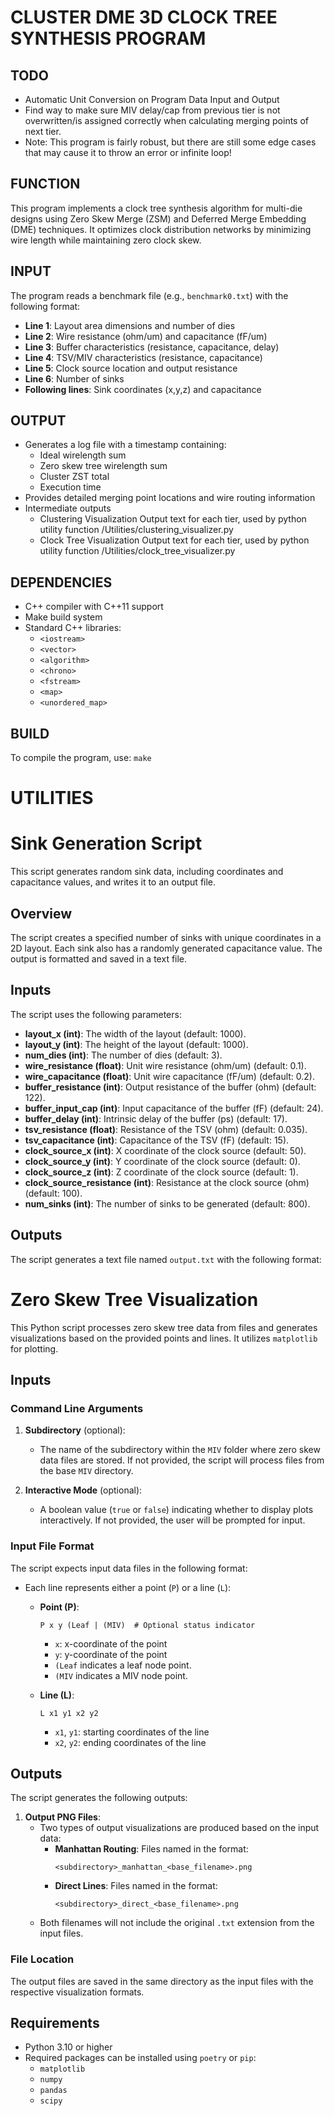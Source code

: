 # CLUSTER DME 3D CLOCK TREE SYNTHESIS PROGRAM

## TODO
- Automatic Unit Conversion on Program Data Input and Output
- Find way to make sure MIV delay/cap from previous tier is not overwritten/is
assigned correctly when calculating merging points of next tier.
- Note: This program is fairly robust, but there are still some edge cases that
may cause it to throw an error or infinite loop!
## FUNCTION
This program implements a clock tree synthesis algorithm for multi-die designs using Zero Skew Merge (ZSM) and Deferred Merge Embedding (DME) techniques. It optimizes clock distribution networks by minimizing wire length while maintaining zero clock skew.

## INPUT
The program reads a benchmark file (e.g., `benchmark0.txt`) with the following format:
- **Line 1**: Layout area dimensions and number of dies
- **Line 2**: Wire resistance (ohm/um) and capacitance (fF/um)
- **Line 3**: Buffer characteristics (resistance, capacitance, delay)
- **Line 4**: TSV/MIV characteristics (resistance, capacitance)
- **Line 5**: Clock source location and output resistance
- **Line 6**: Number of sinks
- **Following lines**: Sink coordinates (x,y,z) and capacitance

## OUTPUT
- Generates a log file with a timestamp containing:
  - Ideal wirelength sum
  - Zero skew tree wirelength sum
  - Cluster ZST total
  - Execution time
- Provides detailed merging point locations and wire routing information
- Intermediate outputs
  - Clustering Visualization Output text for each tier, used by python utility function /Utilities/clustering_visualizer.py
  - Clock Tree Visualization Output text for each tier, used by python utility function /Utilities/clock_tree_visualizer.py

## DEPENDENCIES
- C++ compiler with C++11 support
- Make build system
- Standard C++ libraries:
  - `<iostream>`
  - `<vector>`
  - `<algorithm>`
  - `<chrono>`
  - `<fstream>`
  - `<map>`
  - `<unordered_map>`

## BUILD
To compile the program, use:
`make`





# UTILITIES
# Sink Generation Script

This script generates random sink data, including coordinates and capacitance values, and writes it to an output file.

## Overview

The script creates a specified number of sinks with unique coordinates in a 2D layout. Each sink also has a randomly generated capacitance value. The output is formatted and saved in a text file.

## Inputs

The script uses the following parameters:

- **layout_x (int)**: The width of the layout (default: 1000).
- **layout_y (int)**: The height of the layout (default: 1000).
- **num_dies (int)**: The number of dies (default: 3).
- **wire_resistance (float)**: Unit wire resistance (ohm/um) (default: 0.1).
- **wire_capacitance (float)**: Unit wire capacitance (fF/um) (default: 0.2).
- **buffer_resistance (int)**: Output resistance of the buffer (ohm) (default: 122).
- **buffer_input_cap (int)**: Input capacitance of the buffer (fF) (default: 24).
- **buffer_delay (int)**: Intrinsic delay of the buffer (ps) (default: 17).
- **tsv_resistance (float)**: Resistance of the TSV (ohm) (default: 0.035).
- **tsv_capacitance (int)**: Capacitance of the TSV (fF) (default: 15).
- **clock_source_x (int)**: X coordinate of the clock source (default: 50).
- **clock_source_y (int)**: Y coordinate of the clock source (default: 0).
- **clock_source_z (int)**: Z coordinate of the clock source (default: 1).
- **clock_source_resistance (int)**: Resistance at the clock source (ohm) (default: 100).
- **num_sinks (int)**: The number of sinks to be generated (default: 800).

## Outputs

The script generates a text file named `output.txt` with the following format:


# Zero Skew Tree Visualization

This Python script processes zero skew tree data from files and generates visualizations based on the provided points and lines. It utilizes `matplotlib` for plotting.

## Inputs

### Command Line Arguments

1. **Subdirectory** (optional):
   - The name of the subdirectory within the `MIV` folder where zero skew data files are stored. If not provided, the script will process files from the base `MIV` directory.

2. **Interactive Mode** (optional):
   - A boolean value (`true` or `false`) indicating whether to display plots interactively. If not provided, the user will be prompted for input.

### Input File Format

The script expects input data files in the following format:

- Each line represents either a point (`P`) or a line (`L`):
  - **Point (P)**:
    ```
    P x y (Leaf | (MIV)  # Optional status indicator
    ```
    - `x`: x-coordinate of the point
    - `y`: y-coordinate of the point
    - `(Leaf` indicates a leaf node point.
    - `(MIV` indicates a MIV node point.

  - **Line (L)**:
    ```
    L x1 y1 x2 y2
    ```
    - `x1`, `y1`: starting coordinates of the line
    - `x2`, `y2`: ending coordinates of the line

## Outputs

The script generates the following outputs:

1. **Output PNG Files**:
   - Two types of output visualizations are produced based on the input data:
     - **Manhattan Routing**: Files named in the format:
       ```
       <subdirectory>_manhattan_<base_filename>.png
       ```
     - **Direct Lines**: Files named in the format:
       ```
       <subdirectory>_direct_<base_filename>.png
       ```
   - Both filenames will not include the original `.txt` extension from the input files.

### File Location

The output files are saved in the same directory as the input files with the respective visualization formats.

## Requirements

- Python 3.10 or higher
- Required packages can be installed using `poetry` or `pip`:
  - `matplotlib`
  - `numpy`
  - `pandas`
  - `scipy`




